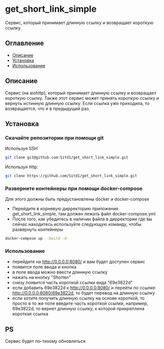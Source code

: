 # get_short_link_simple

Сервис, который принимает длинную ссылку и возвращает короткую ссылку.

## Оглавление

- [Описание](#описание)
- [Установка](#установка)
- [Использование](#использование)

## Описание

Сервис (на aiohttp), который принимает длинную ссылку и возвращает короткую ссылку. 
Также этот сервис может принять короткую ссылку и вернуть истинную длинную ссылку.
Если ссылка уже приходила, то возвращается, что и в предыдущий раз. 

## Установка

### Скачайте репозитории при помощи git

Используя SSH
```bash
git clone git@github.com:Sitd1/get_short_link_simple.git
```

Используя http:

```bash
git clone https://github.com/Sitd1/get_short_link_simple.git
```
### Разверните контейнеры при помощи docker-compose
Для этого должны быть предустановлены docker и docker-compose
* Перейдите в корневую дирректорию приложения get_short_link_simple, там должен лежать файл docker-compose.yml
* После того, как убедитесь в наличии файла в дирректории где вы сейчас находитесь используйте следующую команду, чтобы развернуть контейнеры
```bash
docker-compose up --build -d
```

### Использование
* перейдите на http://0.0.0.0:8080/ и вам будет доступен сервис
* появится поле ввода и кнопка
* в поле ввода можно ввести длинную ссылку
* нажать на кнопку "Shorten"
* снизу появится часть короткой ссылки вида "69e3822d"
* если добавить 69e3822d к http://0.0.0.0:8080/ и перейти по ссылке: http://0.0.0.0:8080/69e3822d, то будет перевод на длинную ссылку
* если хотите получить длинную ссылку на основе короткой, то просто в то же поле введите часть короткой ссылки, например, 69e3822d, то вернет длинную ссылку, к которой прикреплена короткая ссылка

## PS
Сервис будет по-тихому обновляться




